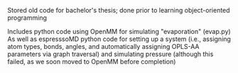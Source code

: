 Stored old code for bachelor's thesis; done prior to learning object-oriented programming

Includes python code using OpenMM for simulating "evaporation" (evap.py) 
As well as espresssoMD python code for setting up a system (i.e., assigning atom types, bonds, angles, and automatically assigning OPLS-AA parameters via graph traversal) and 
simulating pressure (although this failed, as we soon moved to OpenMM before completion)

